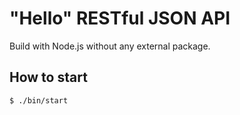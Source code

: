 # "Hello" RESTful JSON API

Build with Node.js without any external package.

## How to start

    $ ./bin/start
